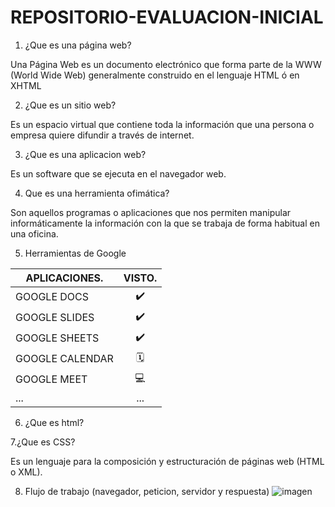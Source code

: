 # REPOSITORIO-EVALUACION-INICIAL
1. ¿Que es una página web?

Una Página Web es un documento electrónico que forma parte de la WWW (World Wide Web) generalmente construido en el lenguaje HTML ó en XHTML

2. ¿Que es un sitio web?
 
 Es un espacio virtual que contiene toda la información que una persona o empresa quiere difundir a través de internet.

3. ¿Que es una aplicacion web?

Es un software que se ejecuta en el navegador web.

4. Que es una herramienta ofimática?

Son aquellos programas o aplicaciones que nos permiten manipular informáticamente la información con la que se trabaja de forma habitual en una oficina.

5. Herramientas de Google

|APLICACIONES.|VISTO.|
|------------|:----------:
GOOGLE DOCS|✔️|
GOOGLE SLIDES|✔️|
GOOGLE SHEETS|✔️|
GOOGLE CALENDAR|🗓️|
GOOGLE MEET|💻|
|...|...|
6. ¿Que es html?
 <!DOCTYPE html>
 <html lang="en">
 <head>
 <meta charset="UTF-8">
 <meta http-equiv="X-UA-COMPATIBLE" content="IE=edge">
<meta name="viewport" content="width, initial-scale=1.0">
</head>
<body>
<html>
7.¿Que es CSS?

Es un lenguaje para la composición y estructuración de páginas web (HTML o XML).

8. Flujo de trabajo (navegador, peticion, servidor y respuesta)
![imagen](https://github.com/jeremmyochoa15/REPOSITORIO-EVALUACION-INICIAL/blob/7620a50743e846c41b794520d64eef787c155a44/Captura.png)
